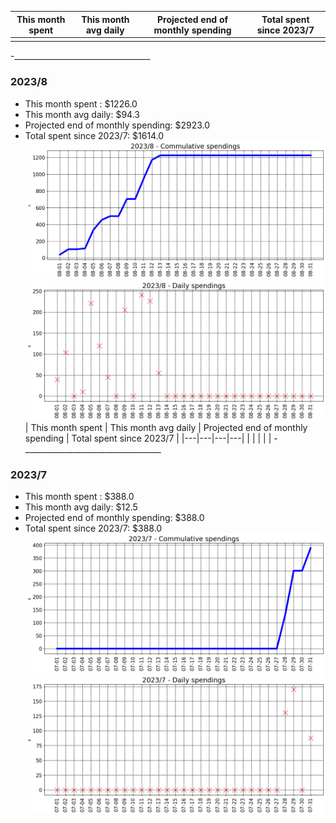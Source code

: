 | This month spent | This month avg daily | Projected end of monthly spending | Total spent since 2023/7 |
|---|---|---|---|
|   |   |   |   |
-__________________________________


### 2023/8


- This month spent : $1226.0
- This month avg daily: $94.3
- Projected end of monthly spending: $2923.0
- Total spent since 2023/7: $1614.0
![graph_8_sum](graph_8_sum.png)
![graph_8_vals](graph_8_vals.png)
| This month spent | This month avg daily | Projected end of monthly spending | Total spent since 2023/7 |
|---|---|---|---|
|   |   |   |   |
-__________________________________


### 2023/7


- This month spent : $388.0
- This month avg daily: $12.5
- Projected end of monthly spending: $388.0
- Total spent since 2023/7: $388.0
![graph_7_sum](graph_7_sum.png)
![graph_7_vals](graph_7_vals.png)